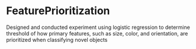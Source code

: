 # FeaturePrioritization
Designed and conducted experiment using logistic regression to determine threshold of how primary features, such
as size, color, and orientation, are prioritized when classifying novel objects
